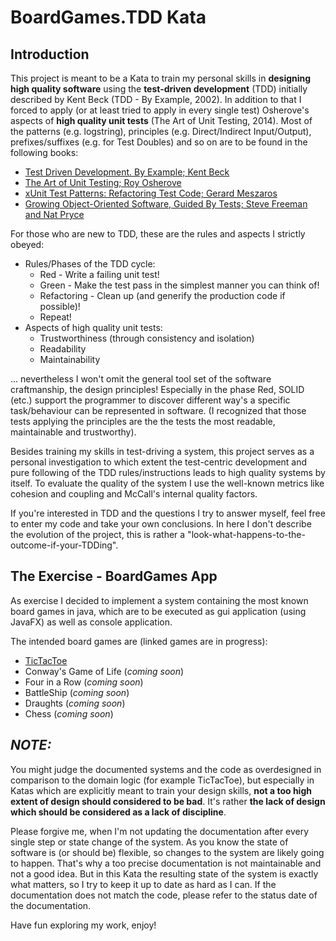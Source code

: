 # BoardGames.TDD Kata

## Introduction

This project is meant to be a Kata to train my personal skills in **designing high quality software** using the **test-driven development** (TDD) initially described by Kent Beck (TDD - By Example, 2002). In addition to that I forced to apply (or at least tried to apply in every single test) Osherove's aspects of **high quality unit tests** (The Art of Unit Testing, 2014). Most of the patterns (e.g. logstring), principles (e.g. Direct/Indirect Input/Output), prefixes/suffixes (e.g. for Test Doubles) and so on are to be found in the following books:

* [Test Driven Development. By Example; Kent Beck](https://www.amazon.de/Test-Driven-Development-Example-Signature/dp/0321146530/ref=sr_1_1?hvadid=174418276756&hvdev=c&hvlocphy=9043313&hvnetw=g&hvpos=1t1&hvqmt=e&hvrand=17704527276239390355&hvtargid=kwd-11367315361&keywords=tdd+by+example&qid=1558295104&s=gateway&sr=8-1)
* [The Art of Unit Testing; Roy Osherove](https://www.amazon.de/Art-Unit-Testing-Roy-Osherove/dp/1617290890/ref=sr_1_1?hvadid=174672266071&hvdev=c&hvlocphy=9043313&hvnetw=g&hvpos=1t1&hvqmt=e&hvrand=2716020097760218298&hvtargid=kwd-10979390115&keywords=the+art+of+unit+testing&qid=1558288735&s=gateway&sr=8-1)
* [xUnit Test Patterns: Refactoring Test Code; Gerard Meszaros](https://www.amazon.de/xUnit-Test-Patterns-Refactoring-Signature/dp/0131495054/ref=sr_1_fkmrnull_1?crid=2ONRXE79AP40N&keywords=xunit+test+patterns&qid=1558288764&s=gateway&sprefix=xunit+test%2Caps%2C165&sr=8-1-fkmrnull)
* [Growing Object-Oriented Software, Guided By Tests; Steve Freeman and Nat Pryce](https://www.amazon.de/Growing-Object-Oriented-Software-Addison-Wesley-Signature/dp/0321503627/ref=sr_1_fkmrnull_1?crid=36Y4UQD5PG64Q&keywords=growing+objectoriented+software+guided+by+tests&qid=1558295137&s=gateway&sprefix=Growing+object+orie%2Caps%2C175&sr=8-1-fkmrnull)

For those who are new to TDD, these are the rules and aspects I strictly obeyed:
 * Rules/Phases of the TDD cycle:
   * Red - Write a failing unit test!
   * Green - Make the test pass in the simplest manner you can think of!
   * Refactoring - Clean up (and generify the production code if possible)!
   * Repeat!
* Aspects of high quality unit tests:
   * Trustworthiness (through consistency and isolation)
   * Readability
   * Maintainability

... nevertheless I won't omit the general tool set of the software craftmanship, the design principles! Especially in the phase Red, SOLID (etc.) support the programmer to discover different way's a specific task/behaviour can be represented in software. (I recognized that those tests applying the principles are the the tests the most readable, maintainable and trustworthy).

Besides training my skills in test-driving a system, this project serves as a personal investigation to which extent the test-centric development and pure following of the TDD rules/instructions leads to high quality systems by itself. To evaluate the quality of the system I use the well-known metrics like cohesion and coupling and McCall's internal quality factors.

If you're interested in TDD and the questions I try to answer myself, feel free to enter my code and take your own conclusions. In here I don't describe the evolution of the project, this is rather a "look-what-happens-to-the-outcome-if-your-TDDing".

## The Exercise - BoardGames App

As exercise I decided to implement a system containing the most known board games in java, which are to be executed as gui application (using JavaFX) as well as console application.

The intended board games are (linked games are in progress):

* [TicTacToe](https://github.com/janisZisenis/BoardGames.TDDKata/blob/readme/documentation/TicTacToe.md)
* Conway's Game of Life (*coming soon*)
* Four in a Row (*coming soon*)
* BattleShip (*coming soon*)
* Draughts (*coming soon*)
* Chess (*coming soon*)

## *NOTE:*
You might judge the documented systems and the code as overdesigned in comparison to the domain logic (for example TicTacToe), but especially in Katas which are explicitly meant to train your design skills, **not a too high extent of design should considered to be bad**. It's rather **the lack of design which should be considered as a lack of discipline**.

Please forgive me, when I'm not updating the documentation after every single step or state change of the system. As you know the state of software is (or should be) flexible, so changes to the system are likely going to happen. That's why a too precise documentation is not maintainable and not a good idea. But in this Kata the resulting state of the system is exactly what matters, so I try to keep it up to date as hard as I can. If the documentation does not match the code, please refer to the status date of the documentation.

Have fun exploring my work, enjoy!
